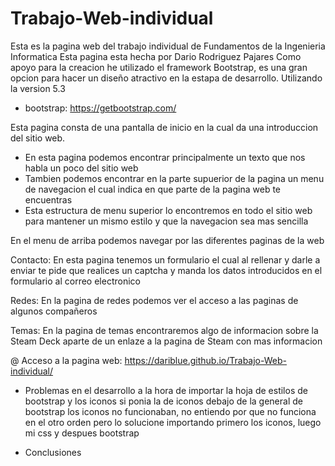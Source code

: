 # Trabajo-Web-individual
Esta es la pagina web del trabajo individual de Fundamentos de la Ingenieria Informatica
Esta pagina esta hecha por Dario Rodriguez Pajares
Como apoyo para la creacion he utilizado el framework Bootstrap, es una gran opcion para hacer un diseño atractivo en la estapa de desarrollo. Utilizando la version 5.3
  - bootstrap: https://getbootstrap.com/ 

Esta pagina consta de una pantalla de inicio en la cual da una introduccion del sitio web.
  - En esta pagina podemos encontrar principalmente un texto que nos habla un poco del sitio web
  - Tambien podemos encontrar en la parte supuerior de la pagina un menu de navegacion el cual indica en que parte de la pagina web te encuentras
  - Esta estructura de menu superior lo encontremos en todo el sitio web para mantener un mismo estilo y que la navegacion sea mas sencilla

  En el menu de arriba podemos navegar por las diferentes paginas de la web 

  Contacto:
    En esta pagina tenemos un formulario el cual al rellenar y darle a enviar te pide que realices un captcha y manda los datos introducidos en el formulario al correo electronico 

  Redes:
    En la pagina de redes podemos ver el acceso a las paginas de algunos compañeros

   Temas:
    En la pagina de temas encontraremos algo de informacion sobre la Steam Deck aparte de un enlaze a la pagina de Steam con mas informacion 

@ Acceso a la pagina web: https://dariblue.github.io/Trabajo-Web-individual/

+ Problemas en el desarrollo 
  a la hora de importar la hoja de estilos de bootstrap y los iconos si ponia la de iconos debajo de la general de bootstrap los iconos no funcionaban, no entiendo por que no funciona en el otro orden pero lo solucione importando primero los iconos, luego mi css y despues bootstrap

+ Conclusiones

